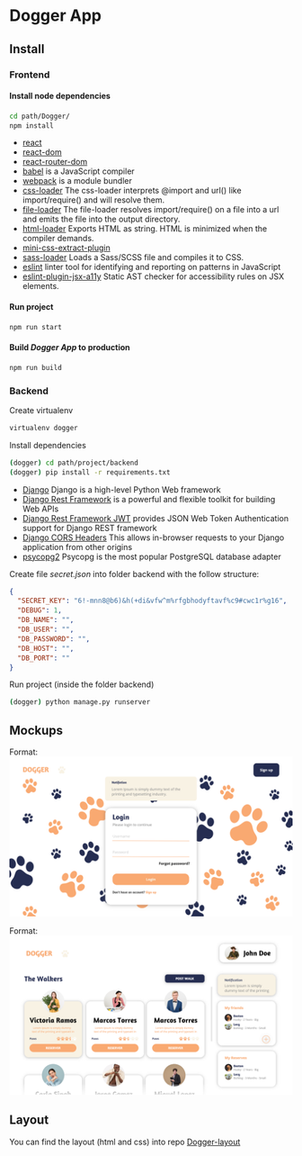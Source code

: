 # Dogger App

## Install

### Frontend

#### Install node dependencies
```bash
cd path/Dogger/
npm install
```
- [react](https://es.reactjs.org/)
- [react-dom](https://es.reactjs.org/docs/react-dom.html)
- [react-router-dom](https://reactrouter.com/)
- [babel](https://babeljs.io/) is a JavaScript compiler
- [webpack](https://webpack.js.org/) is a module bundler
- [css-loader](https://webpack.js.org/loaders/css-loader/) The css-loader interprets @import and url() like import/require() and will resolve them.
- [file-loader](https://webpack.js.org/loaders/file-loader/) The file-loader resolves import/require() on a file into a url and emits the file into the output directory.
- [html-loader](https://webpack.js.org/loaders/html-loader/) Exports HTML as string. HTML is minimized when the compiler demands.
- [mini-css-extract-plugin]() 
- [sass-loader](https://webpack.js.org/loaders/sass-loader/) Loads a Sass/SCSS file and compiles it to CSS.
- [eslint]() linter tool for identifying and reporting on patterns in JavaScript
- [eslint-plugin-jsx-a11y]() Static AST checker for accessibility rules on JSX elements.

#### Run project
```bash
npm run start
```

#### Build ***Dogger App*** to production
```bash
npm run build
```

### Backend

Create virtualenv
```bash
virtualenv dogger
```
Install dependencies
```bash
(dogger) cd path/project/backend
(dogger) pip install -r requirements.txt
```
- [Django](https://docs.djangoproject.com/en/3.1/) Django is a high-level Python Web framework
- [Django Rest Framework](https://www.django-rest-framework.org/) is a powerful and flexible toolkit for building Web APIs
- [Django Rest Framework JWT](https://jpadilla.github.io/django-rest-framework-jwt/)  provides JSON Web Token Authentication support for Django REST framework
- [Django CORS Headers](https://github.com/adamchainz/django-cors-headers) This allows in-browser requests to your Django application from other origins
- [psycopg2](https://www.psycopg.org/docs/) Psycopg is the most popular PostgreSQL database adapter

Create file _secret.json_ into folder backend with the follow structure:

```json
{
  "SECRET_KEY": "6!-mnn8@b6)&h(+di&vfw^m%rfgbhodyftavf%c9#cwc1r%g16",
  "DEBUG": 1,
  "DB_NAME": "",
  "DB_USER": "",
  "DB_PASSWORD": "",
  "DB_HOST": "",
  "DB_PORT": ""
}
```

Run project (inside the folder backend)
```bash
(dogger) python manage.py runserver
```

## Mockups

Format: ![Login](https://github.com/alexandrojp/Dogger-layout/blob/master/wireframes/Web%20app/Web%20-%20Login.png)

Format: ![Home owner](https://github.com/alexandrojp/Dogger-layout/blob/master/wireframes/Web%20app/Web%20-%20Onwer%20view_1.png)

## Layout

You can find the layout (html and css) into repo
[Dogger-layout](https://github.com/alexandrojp/Dogger-layout)